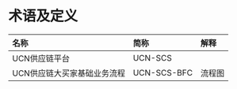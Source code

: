# 术语及定义

| 名称 | 简称 | 解释 |
| :--- | :--- | :--- |
| UCN供应链平台 | UCN-SCS |  |
| UCN供应链大买家基础业务流程 | UCN-SCS-BFC | 流程图 |




